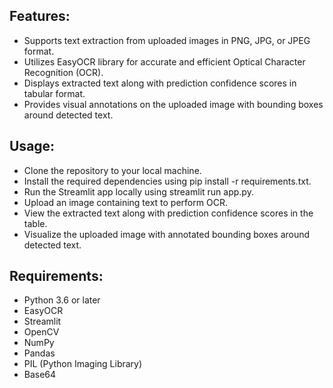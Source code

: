 ## Features:
- Supports text extraction from uploaded images in PNG, JPG, or JPEG format.
- Utilizes EasyOCR library for accurate and efficient Optical Character Recognition (OCR).
- Displays extracted text along with prediction confidence scores in tabular format.
- Provides visual annotations on the uploaded image with bounding boxes around detected text.

## Usage:
- Clone the repository to your local machine.
- Install the required dependencies using pip install -r requirements.txt.
- Run the Streamlit app locally using streamlit run app.py.
- Upload an image containing text to perform OCR.
- View the extracted text along with prediction confidence scores in the table.
- Visualize the uploaded image with annotated bounding boxes around detected text.

## Requirements:
- Python 3.6 or later
- EasyOCR
- Streamlit
- OpenCV
- NumPy
- Pandas
- PIL (Python Imaging Library)
- Base64




